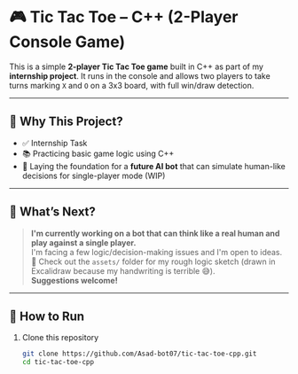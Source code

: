 # 🎮 Tic Tac Toe – C++ (2-Player Console Game)

This is a simple **2-player Tic Tac Toe game** built in C++ as part of my **internship project**. It runs in the console and allows two players to take turns marking `X` and `O` on a 3x3 board, with full win/draw detection.

---

## 📌 Why This Project?

- ✅ Internship Task
- 📚 Practicing basic game logic using C++
- 🧠 Laying the foundation for a **future AI bot** that can simulate human-like decisions for single-player mode (WIP)

---

## 🧠 What’s Next?

> **I'm currently working on a bot that can think like a real human and play against a single player.**  
> I'm facing a few logic/decision-making issues and I'm open to ideas.  
> 📝 Check out the `assets/` folder for my rough logic sketch (drawn in Excalidraw because my handwriting is terrible 😅).  
> **Suggestions welcome!**

---

## 🚀 How to Run

1. Clone this repository  
   ```bash
   git clone https://github.com/Asad-bot07/tic-tac-toe-cpp.git
   cd tic-tac-toe-cpp
